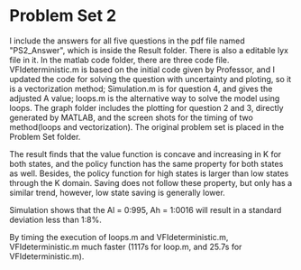 # Problem Set 2

I include the answers for all five questions in the pdf file named "PS2_Answer", which is inside the Result folder. There is also a editable lyx file in it. In the matlab code folder, there are three code file. VFIdeterministic.m is based on the initial code given by Professor, and I updated the code for solving the question with uncertainty and ploting, so it is a vectorization method; Simulation.m is for question 4, and gives the adjusted A value; loops.m is the alternative way to solve the model using loops. The graph folder includes the plotting for question 2 and 3, directly generated by MATLAB, and the screen shots for the timing of two method(loops and vectorization). The original problem set is placed in the Problem Set folder.

The result finds that the value function is concave and increasing in K for both states, and the policy function has the same property for both states as well. Besides, the policy function for high states is larger than low states through the K domain. Saving does not follow these property, but only has a similar trend, however, low state saving is generally lower.

Simulation shows that the Al = 0:995, Ah = 1:0016 will result in a standard deviation less than 1:8%.

By timing the execution of loops.m and VFIdeterministic.m, VFIdeterministic.m much faster (1117s for loop.m, and 25.7s for VFIdeterministic.m).
